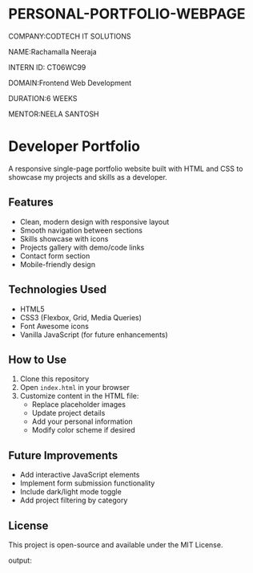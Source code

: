 # PERSONAL-PORTFOLIO-WEBPAGE

COMPANY:CODTECH IT SOLUTIONS

NAME:Rachamalla Neeraja

INTERN ID: CT06WC99

DOMAIN:Frontend Web Development

DURATION:6 WEEKS

MENTOR:NEELA SANTOSH

# Developer Portfolio

A responsive single-page portfolio website built with HTML and CSS to showcase my projects and skills as a developer.

## Features

- Clean, modern design with responsive layout
- Smooth navigation between sections
- Skills showcase with icons
- Projects gallery with demo/code links
- Contact form section
- Mobile-friendly design

## Technologies Used

- HTML5
- CSS3 (Flexbox, Grid, Media Queries)
- Font Awesome icons
- Vanilla JavaScript (for future enhancements)

## How to Use

1. Clone this repository
2. Open `index.html` in your browser
3. Customize content in the HTML file:
   - Replace placeholder images
   - Update project details
   - Add your personal information
   - Modify color scheme if desired

## Future Improvements

- Add interactive JavaScript elements
- Implement form submission functionality
- Include dark/light mode toggle
- Add project filtering by category

## License

This project is open-source and available under the MIT License.

output:
